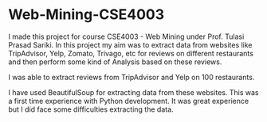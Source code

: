 # Web-Mining-CSE4003

I made this project for course CSE4003 - Web Mining under Prof. Tulasi Prasad Sariki. In this project my aim was to extract data from websites like TripAdvisor, Yelp, Zomato, Trivago, etc for reviews on different restaurants and then perform some kind of Analysis based on these reviews.

I was able to extract reviews from TripAdvisor and Yelp on 100 restaurants.

I have used BeautifulSoup for extracting data from these websites. This was a first time experience with Python development. It was great experience but I did face some difficulties extracting the data.
